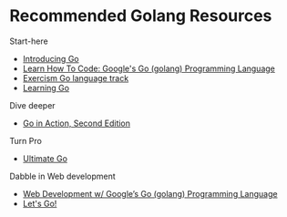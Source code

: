 # Recommended Golang Resources

Start-here
- [Introducing Go](https://www.oreilly.com/library/view/introducing-go/9781491941997/)
- [Learn How To Code: Google's Go (golang) Programming Language](https://www.udemy.com/course/learn-how-to-code/)
- [Exercism Go language track](https://exercism.org/tracks/go)
- [Learning Go](https://www.oreilly.com/library/view/learning-go/9781492077206/)

Dive deeper
- [Go in Action, Second Edition](https://www.manning.com/books/go-in-action-second-edition)

Turn Pro
- [Ultimate Go](https://www.ardanlabs.com/training/ultimate-go/advanced-concepts/)

Dabble in Web development
- [Web Development w/ Google’s Go (golang) Programming Language](https://www.udemy.com/course/go-programming-language/)
- [Let's Go!](https://lets-go.alexedwards.net/#packages)
